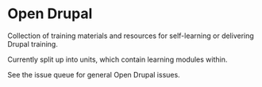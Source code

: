 # Open Drupal

Collection of training materials and resources for self-learning or delivering Drupal training.

Currently split up into units, which contain learning modules within.

See the issue queue for general Open Drupal issues.

